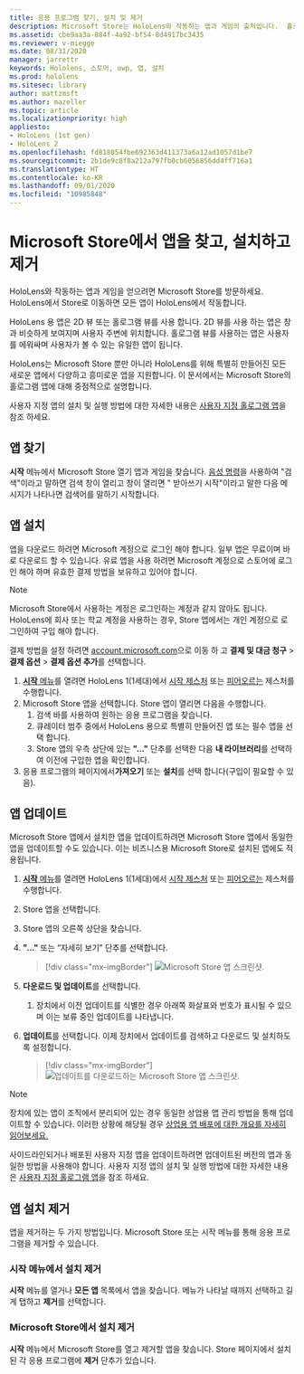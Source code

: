 ```yaml
---
title: 응용 프로그램 찾기, 설치 및 제거
description: Microsoft Store는 HoloLens와 작동하는 앱과 게임의 출처입니다.  홀로그램 앱을 찾고, 설치하고 제거하는 방법에 대해 자세히 알아보세요.
ms.assetid: cbe9aa3a-884f-4a92-bf54-8d4917bc3435
ms.reviewer: v-miegge
ms.date: 08/31/2020
manager: jarrettr
keywords: Hololens, 스토어, uwp, 앱, 설치
ms.prod: hololens
ms.sitesec: library
author: mattzmsft
ms.author: mazeller
ms.topic: article
ms.localizationpriority: high
appliesto:
- HoloLens (1st gen)
- HoloLens 2
ms.openlocfilehash: fd818054fbe692363d411373a6a12ad1057d1be7
ms.sourcegitcommit: 2b1de9c8f8a212a797fb0cb6056856dd4ff716a1
ms.translationtype: HT
ms.contentlocale: ko-KR
ms.lasthandoff: 09/01/2020
ms.locfileid: "10985848"
---
```

# Microsoft Store에서 앱을 찾고, 설치하고 제거

HoloLens와 작동하는 앱과 게임을 얻으려면 Microsoft Store를 방문하세요. HoloLens에서 Store로 이동하면 모든 앱이 HoloLens에서 작동합니다.

HoloLens 용 앱은 2D 뷰 또는 홀로그램 뷰를 사용 합니다. 2D 뷰를 사용 하는 앱은 창과 비슷하게 보여지며 사용자 주변에 위치합니다. 홀로그램 뷰를 사용하는 앱은 사용자를 에워싸며 사용자가 볼 수 있는 유일한 앱이 됩니다.

HoloLens는 Microsoft Store 뿐만 아니라 HoloLens를 위해 특별히 만들어진 모든 새로운 앱에서 다양하고 흥미로운 앱을 지원합니다.  이 문서에서는 Microsoft Store의 홀로그램 앱에 대해 중점적으로 설명합니다.

사용자 지정 앱의 설치 및 실행 방법에 대한 자세한 내용은 [사용자 지정 홀로그램 앱](holographic-custom-apps.md)을 참조 하세요.

## 앱 찾기

**시작** 메뉴에서 Microsoft Store 열기 앱과 게임을 찾습니다. [음성 명령](hololens-cortana.md)을 사용하여 "검색"이라고 말하면 검색 창이 열리고 창이 열리면 " 받아쓰기 시작"이라고 말한 다음 메시지가 나타나면 검색어를 말하기 시작합니다.

## 앱 설치

앱을 다운로드 하려면 Microsoft 계정으로 로그인 해야 합니다. 일부 앱은 무료이며 바로 다운로드 할 수 있습니다. 유료 앱을 사용 하려면 Microsoft 계정으로 스토어에 로그인 해야 하며 유효한 결제 방법을 보유하고 있어야 합니다.
> [!NOTE]
> Microsoft Store에서 사용하는 계정은 로그인하는 계정과 같지 않아도 됩니다. HoloLens에 회사 또는 학교 계정을 사용하는 경우, Store 앱에서는 개인 계정으로 로그인하여 구입 해야 합니다.

결제 방법을 설정 하려면 [account.microsoft.com](https://account.microsoft.com/)으로 이동 하 고 **결제 및 대금 청구** > **결제 옵션** > **결제 옵션 추가**를 선택합니다.

1. [**시작** 메뉴](holographic-home.md)를 열려면 HoloLens 1(1세대)에서 [시작 제스처](https://docs.microsoft.com/hololens/hololens2-basic-usage#start-gesture) 또는 [피어오르는](hololens1-basic-usage.md) 제스처를 수행합니다.
1. Microsoft Store 앱을 선택합니다. Store 앱이 열리면 다음을 수행합니다.
   1. 검색 바를 사용하여 원하는 응용 프로그램을 찾습니다. 
   1. 큐레이터 범주 중에서 HoloLens 용으로 특별히 만들어진 앱 또는 필수 앱을 선택 합니다.
   1. Store 앱의 우측 상단에 있는 **"..."** 단추를 선택한 다음 **내 라이브러리**를 선택하여 이전에 구입한 앱을 확인합니다.
1. 응용 프로그램의 페이지에서**가져오기** 또는 **설치**를 선택 합니다(구입이 필요할 수 있음).

## 앱 업데이트
Microsoft Store 앱에서 설치한 앱을 업데이트하려면 Microsoft Store 앱에서 동일한 앱을 업데이트할 수도 있습니다. 이는 비즈니스용 Microsoft Store로 설치된 앱에도 적용됩니다. 
1. [**시작** 메뉴](holographic-home.md)를 열려면 HoloLens 1(1세대)에서 [시작 제스처](https://docs.microsoft.com/hololens/hololens2-basic-usage#start-gesture) 또는 [피어오르는](hololens1-basic-usage.md) 제스처를 수행합니다.
1. Store 앱을 선택합니다.
1. Store 앱의 오른쪽 상단을 찾습니다. 
1. **"..."** 또는 “자세히 보기” 단추를 선택합니다.

   > [!div class="mx-imgBorder"]
   > ![Microsoft Store 앱 스크린샷.](images/store-update-1.png)

1. **다운로드 및 업데이트**를 선택합니다.
    1. 장치에서 이전 업데이트를 식별한 경우 아래쪽 화살표와 번호가 표시될 수 있으며 이는 보류 중인 업데이트를 나타냅니다.
1. **업데이트**를 선택합니다. 이제 장치에서 업데이트를 검색하고 다운로드 및 설치하도록 설정합니다. 
 
   > [!div class="mx-imgBorder"]
   > ![업데이트를 다운로드하는 Microsoft Store 앱 스크린샷.](images/store-update-2.png.jpg)

> [!NOTE]
> 장치에 있는 앱이 조직에서 분리되어 있는 경우 동일한 상업용 앱 관리 방법을 통해 업데이트할 수 있습니다. 이러한 상황에 해당될 경우 [상업용 앱 배포에 대한 개요를 자세히 읽어보세요.](app-deploy-overview.md)
>
> 사이드라인되거나 배포된 사용자 지정 앱을 업데이트하려면 업데이트된 버전의 앱과 동일한 방법을 사용해야 합니다. 사용자 지정 앱의 설치 및 실행 방법에 대한 자세한 내용은 [사용자 지정 홀로그램 앱](holographic-custom-apps.md)을 참조 하세요.

## 앱 설치 제거

앱을 제거하는 두 가지 방법입니다.  Microsoft Store 또는 시작 메뉴를 통해 응용 프로그램을 제거할 수 있습니다.

### 시작 메뉴에서 설치 제거

**시작** 메뉴를 열거나 **모든 앱** 목록에서 앱을 찾습니다. 메뉴가 나타날 때까지 선택하고 길게 탭하고 **제거**를 선택합니다.

### Microsoft Store에서 설치 제거

**시작** 메뉴에서 Microsoft Store를 열고 제거할 앱을 찾습니다.  Store 페이지에서 설치 된 각 응용 프로그램에 **제거** 단추가 있습니다.
